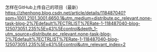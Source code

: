 怎样在GitHub上传自己的项目（最新）
https://zhenhong.blog.csdn.net/article/details/118487040?spm=1001.2101.3001.6650.1&utm_medium=distribute.pc_relevant.none-task-blog-2%7Edefault%7ECTRLIST%7ERate-1-118487040-blog-125073051.235%5Ev43%5Econtrol&depth_1-utm_source=distribute.pc_relevant.none-task-blog-2%7Edefault%7ECTRLIST%7ERate-1-118487040-blog-125073051.235%5Ev43%5Econtrol&utm_relevant_index=2

